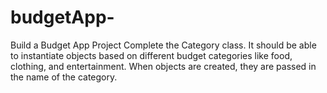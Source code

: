 # budgetApp-
Build a Budget App Project Complete the Category class. It should be able to instantiate objects based on different budget categories like food, clothing, and entertainment. When objects are created, they are passed in the name of the category.
